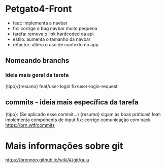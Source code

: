 # Petgato4-Front

* feat: implementa a navbar
* fix: corrige o bug navbar muito pequena
* tarefa: remove o link hardcoded da api
* estilo: aumenta o tamanho da navbar
* refactor: altera o uso de contexto no app

## Nomeando branchs

### Ideia mais geral da tarefa

{tipo}/{resumo}
feat/user-login
fix/user-login-request

## commits -  ideia mais específica da tarefa

{tipo}: (Se aplicado esse commit...) {resumo}
sigam as boas práticas!
feat: implementa components de input
fix: corrige comunicação com back
https://brn.wtf/commits

# Mais informações sobre git
https://brennop.github.io/wiki/#/git/guia

